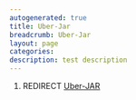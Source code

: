 ```yaml
---
autogenerated: true
title: Uber-Jar
breadcrumb: Uber-Jar
layout: page
categories: 
description: test description
---
```


1.  REDIRECT [Uber-JAR](Uber-JAR "wikilink")
